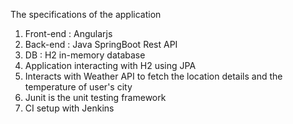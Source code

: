 The specifications of the application

1. Front-end : Angularjs
2. Back-end : Java SpringBoot Rest API
3. DB : H2 in-memory database
4. Application interacting with H2 using JPA 
5. Interacts with Weather API to fetch the location details and the temperature of user's city
6. Junit is the unit testing framework 
7. CI setup with Jenkins 
